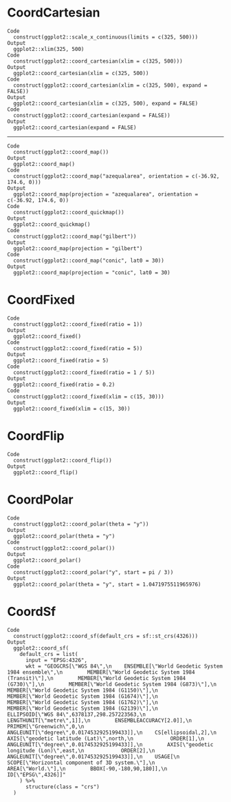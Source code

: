 # CoordCartesian

    Code
      construct(ggplot2::scale_x_continuous(limits = c(325, 500)))
    Output
      ggplot2::xlim(325, 500)
    Code
      construct(ggplot2::coord_cartesian(xlim = c(325, 500)))
    Output
      ggplot2::coord_cartesian(xlim = c(325, 500))
    Code
      construct(ggplot2::coord_cartesian(xlim = c(325, 500), expand = FALSE))
    Output
      ggplot2::coord_cartesian(xlim = c(325, 500), expand = FALSE)
    Code
      construct(ggplot2::coord_cartesian(expand = FALSE))
    Output
      ggplot2::coord_cartesian(expand = FALSE)

---

    Code
      construct(ggplot2::coord_map())
    Output
      ggplot2::coord_map()
    Code
      construct(ggplot2::coord_map("azequalarea", orientation = c(-36.92, 174.6, 0)))
    Output
      ggplot2::coord_map(projection = "azequalarea", orientation = c(-36.92, 174.6, 0))
    Code
      construct(ggplot2::coord_quickmap())
    Output
      ggplot2::coord_quickmap()
    Code
      construct(ggplot2::coord_map("gilbert"))
    Output
      ggplot2::coord_map(projection = "gilbert")
    Code
      construct(ggplot2::coord_map("conic", lat0 = 30))
    Output
      ggplot2::coord_map(projection = "conic", lat0 = 30)

# CoordFixed

    Code
      construct(ggplot2::coord_fixed(ratio = 1))
    Output
      ggplot2::coord_fixed()
    Code
      construct(ggplot2::coord_fixed(ratio = 5))
    Output
      ggplot2::coord_fixed(ratio = 5)
    Code
      construct(ggplot2::coord_fixed(ratio = 1 / 5))
    Output
      ggplot2::coord_fixed(ratio = 0.2)
    Code
      construct(ggplot2::coord_fixed(xlim = c(15, 30)))
    Output
      ggplot2::coord_fixed(xlim = c(15, 30))

# CoordFlip

    Code
      construct(ggplot2::coord_flip())
    Output
      ggplot2::coord_flip()

# CoordPolar

    Code
      construct(ggplot2::coord_polar(theta = "y"))
    Output
      ggplot2::coord_polar(theta = "y")
    Code
      construct(ggplot2::coord_polar())
    Output
      ggplot2::coord_polar()
    Code
      construct(ggplot2::coord_polar("y", start = pi / 3))
    Output
      ggplot2::coord_polar(theta = "y", start = 1.0471975511965976)

# CoordSf

    Code
      construct(ggplot2::coord_sf(default_crs = sf::st_crs(4326)))
    Output
      ggplot2::coord_sf(
        default_crs = list(
          input = "EPSG:4326",
          wkt = "GEOGCRS[\"WGS 84\",\n    ENSEMBLE[\"World Geodetic System 1984 ensemble\",\n        MEMBER[\"World Geodetic System 1984 (Transit)\"],\n        MEMBER[\"World Geodetic System 1984 (G730)\"],\n        MEMBER[\"World Geodetic System 1984 (G873)\"],\n        MEMBER[\"World Geodetic System 1984 (G1150)\"],\n        MEMBER[\"World Geodetic System 1984 (G1674)\"],\n        MEMBER[\"World Geodetic System 1984 (G1762)\"],\n        MEMBER[\"World Geodetic System 1984 (G2139)\"],\n        ELLIPSOID[\"WGS 84\",6378137,298.257223563,\n            LENGTHUNIT[\"metre\",1]],\n        ENSEMBLEACCURACY[2.0]],\n    PRIMEM[\"Greenwich\",0,\n        ANGLEUNIT[\"degree\",0.0174532925199433]],\n    CS[ellipsoidal,2],\n        AXIS[\"geodetic latitude (Lat)\",north,\n            ORDER[1],\n            ANGLEUNIT[\"degree\",0.0174532925199433]],\n        AXIS[\"geodetic longitude (Lon)\",east,\n            ORDER[2],\n            ANGLEUNIT[\"degree\",0.0174532925199433]],\n    USAGE[\n        SCOPE[\"Horizontal component of 3D system.\"],\n        AREA[\"World.\"],\n        BBOX[-90,-180,90,180]],\n    ID[\"EPSG\",4326]]"
        ) %>%
          structure(class = "crs")
      )

